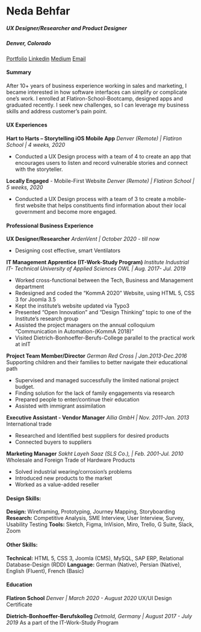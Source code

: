 # **Neda Behfar**
##### UX Designer/Researcher and Product Designer
##### Denver, Colorado

[Portfolio](https://www.nedabehfar.com)
[Linkedin](https://www.linkedin.com/in/nedabehfar)
[Medium](https://medium.com/@nedabehfar)
[Email](nbehfar@gmail.com)

#### Summary
After 10+ years of business experience working in sales and marketing, I became interested in how software interfaces can simplify or complicate one’s work. I enrolled at Flatiron-School-Bootcamp, designed apps and graduated recently. I seek new challenges, so I can leverage my business skills and address customer’s pain point.

#### UX Experiences
**Hart to Harts – Storytelling iOS Mobile App** 
*Denver (Remote) | Flatiron School | 4 weeks, 2020* 
-	Conducted a UX Design process with a team of 4 to create an app that encourages users to listen and record vulnerable stories and connect with the storyteller.

 
**Locally Engaged** - Mobile-First Website
*Denver (Remote) | Flatiron School | 5 weeks, 2020* 
-	Conducted a UX Design process with a team of 3 to create a mobile-first website that helps constituents find information about their local government and become more engaged.

 
#### Professional Business Experience
**UX Designer/Researcher**
*ArdenVent | October 2020 - till now*
-	Designing cost effective, smart Ventilators

**IT Management Apprentice (IT-Work-Study Program)**
*Institute Industrial IT- Technical University of Applied Sciences OWL | Aug. 2017- Jul. 2019*
-	Worked cross-functional between the Tech, Business and Management department
-	Redesigned and coded the “KommA 2020” Website, using HTML 5, CSS 3 for Joomla 3.5
-	Kept the institute’s website updated via Typo3
-	Presented “Open Innovation” and “Design Thinking” topic to one of the Institute’s research group
-	Assisted the project managers on the annual colloquium “Communication in Automation-(KommA 2018)”
-	Visited Dietrich-Bonhoeffer-Berufs-College parallel to the practical work at inIT
 
 
**Project Team Member/Director** 
*German Red Cross | Jan.2013-Dec.2016*
Supporting children and their families to better navigate their educational path
-	Supervised and managed successfully the limited national project budget.
-	Finding solution for the lack of family engagements via research
-	Prepared people to enter/continue their education
-	Assisted with immigrant assimilation
 
 
**Executive Assistant - Vendor Manager**
*Allia GmbH | Nov. 2011-Jan. 2013*
International trade
-	Researched and Identified best suppliers for desired products
-	Connected buyers to suppliers
 
 
**Marketing Manager**
*Sakht Layeh Saaz (SLS Co.), | Feb. 2001-Jul. 2010*
Wholesale and Foreign Trade of Hardware Products
-	Solved industrial wearing/corrosion’s problems
-	Introduced new products to the market
-	Worked as a value-added reseller

#### Design Skills:

**Design:** Wireframing, Prototyping, Journey Mapping, Storyboarding
**Research:** Competitive Analysis, SME Interview, User Interview, Survey, Usability Testing
**Tools:** Sketch, Figma, InVision, Miro, Trello, G Suite, Slack, Zoom
 
 
#### Other Skills: 
**Technical:** HTML 5, CSS 3, Joomla (CMS), MySQL, SAP ERP, Relational Database-Design (RDD)
**Language:** German (Native), Persian (Native), English (Fluent), French (Basic)

#### Education
**Flatiron School**
*Denver | March 2020 - August 2020* 
UX/UI Design Certificate

**Dietrich-Bonhoeffer-Berufskolleg**
*Detmold, Germany | August 2017 - July 2019* 
As a part of the IT-Work-Study Program

